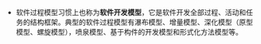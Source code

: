 - 软件过程模型习惯上也称为**软件开发模型**，它是软件开发全部过程、活动和任务的结构框架。典型的软件过程模型有瀑布模型、增量模型、深化模型（原型模型、螺旋模型），喷泉模型、基于构件的开发模型和形式化方法模型等。